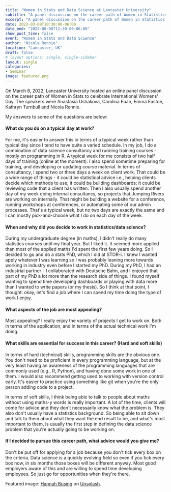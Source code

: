 ```yaml
---
title: "Women in Stats and Data Science at Lancaster University"
subtitle: "A panel discussion on the career path of Women in Statistics and Data Science at Lancaster University as we celebrate International Women's Day. A panel of speakers from Lancaster University will answer questions from the audience."
excerpt: "A panel discussion on the career path of Women in Statistics and Data Science at Lancaster University as we celebrate International Women's Day. A panel of speakers from Lancaster University will answer questions from the audience."
date: 2022-03-08T10:30:00-06:00
date_end: "2022-08-08T11:30:00-06:00"
show_post_time: false
event: "Women in Stats and Data Science"
author: "Nicola Rennie"
location: "Lancaster, UK"
draft: false
# layout options: single, single-sidebar
layout: single
categories:
- Seminar
image: featured.png
---
```


On March 8, 2022, Lancaster University hosted an online panel discussion on the career path of Women in Stats to celebrate International Womens' Day. The speakers were Anastasia Ushakova, Carolina Euan, Emma Eastoe, Kathryn Turnbull and Nicola Rennie. 

My answers to some of the questions are below:

#### What do you do on a typical day at work?
For me, it's easier to answer this in terms of a typical week rather than typical day since I tend to have quite a varied schedule. In my job, I do a combination of data science consultancy and running training courses - mostly on programming in R. A typical week for me consists of two half days of training (online at the moment). I also spend sometime preparing for training, and developing or updating course material. In terms of consultancy, I spend two or three days a week on client work. That could be a wide range of things - it could be statistical advice i.e., helping clients decide which methods to use; it could be building dashboards; it could be reviewing code that a client has written. Then I also usually spend another day of my week doing internal consultancy, so projects that Jumping Rivers are working on internally. That might be building a website for a conference, running workshops at conferences, or automating some of our admin processes. That's a typical week, but no two days are exactly the same and I can mostly pick-and-choose what I do on each day of the week.


#### When and why did you decide to work in statistics/data science?
During my undergraduate degree (in maths), I didn't really do many statistics courses until my final year. But I liked it. It seemed more applied than most of the applied maths I'd spent the first few years doing. So I decided to go and do a stats PhD, which I did at STOR-i. I knew I wanted apply whatever I was learning so I was probably leaning more towards working in industry even before I started my PhD. During my PhD, I had an industrial partner - I collaborated with Deutsche Bahn, and I enjoyed that part of my PhD a lot more than the research side of things. I found myself wanting to spend time developing dashboards or playing with data more than I wanted to write papers (or my thesis). So I think at that point, I thought: okay, let's find a job where I can spend my time doing the type of work I enjoy. 


#### What aspects of the job are most appealing? 
Most appealing? I really enjoy the variety of projects I get to work on. Both in terms of the application, and in terms of the actual technical work I'm doing. 

#### What skills are essential for success in this career? (Hard and soft skills)
In terms of hard (technical) skills, programming skills are the obvious one. You don't need to be proficient in every programming language, but at the very least having an awareness of the programming languages that are commonly used (e.g., R, Python), and having done some work in one of them. I would also recommend getting used to working with version control early. It's easier to practice using something like git when you're the only person adding code to a project. 

In terms of soft skills, I think being able to talk to people about maths without using maths-y words is really important. A lot of the time, clients will come for advice and they don't necessarily know what the problem is. They also don't usually have a statistics background. So being able to sit down and talk to them about what they want the end result to be, and what's most important to them, is usually the first step in defining the data science problem that you're actually going to be working on. 

#### If I decided to pursue this career path, what advice would you give me?
Don't be put off for applying for a job because you don't tick every box on the criteria. Data science is a quickly evolving field so even if you tick every box now, in six months those boxes will be different anyway. Most good employers aware of this and are willing to spend time developing employees. So just go for opportunities when they're there. 

Featured image: [Hannah Busing](https://unsplash.com/@hannahbusing) on [Unsplash](https://unsplash.com/photos/Zyx1bK9mqmA).
